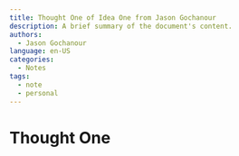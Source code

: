```yaml
---
title: Thought One of Idea One from Jason Gochanour
description: A brief summary of the document's content.
authors:
  - Jason Gochanour
language: en-US
categories:
  - Notes
tags:
  - note
  - personal
---
```


# Thought One